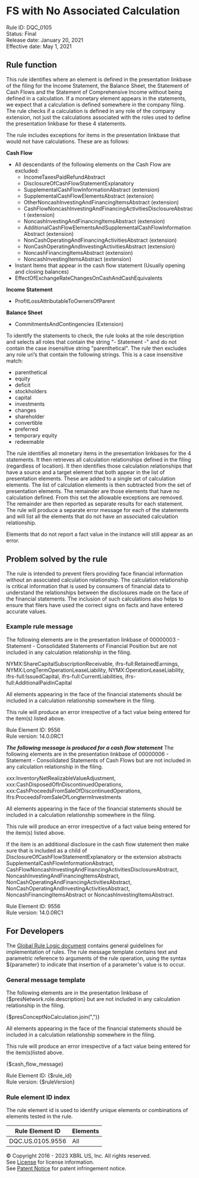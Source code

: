 # FS with No Associated Calculation  
Rule ID: DQC_0105  
Status: Final  
Release date: January 20, 2021  
Effective date: May 1, 2021  
  
## Rule function
This rule identifies where an element is defined in the presentation linkbase of the filing for the Income Statement, the Balance Sheet, the Statement of Cash Flows and the Statement of Comprehensive Income without being defined in a calculation.   If a monetary element appears in the statements, we expect that a calculation is defined somewhere in the company filing. The rule checks if a calculation is defined in any role of the company extension, not just the calculations associated with the roles used to define the presentation linkbase for these 4 statements.

The rule includes exceptions for items in the presentation linkbase that would not have calculations.  These are as follows:

**Cash Flow**

*   All descendants of the following elements on the Cash Flow are excluded:
    *   IncomeTaxesPaidRefundAbstract
    *   DisclosureOfCashFlowStatementExplanatory
    *   SupplementalCashFlowInformationAbstract (extension)
    *   SupplementalCashFlowElementsAbstract (extension)
    *   OtherNoncashInvestingAndFinancingItemsAbstract (extension)
    *   CashFlowNoncashInvestingAndFinancingActivitiesDisclosureAbstract (extension)
    *   NoncashInvestingAndFinancingItemsAbstract (extension)
    *   AdditionalCashFlowElementsAndSupplementalCashFlowInformationAbstract (extension)
    *   NonCashOperatingAndFinancingActivitiesAbstract (extension)
    *   NonCashOperatingAndInvestingActivitiesAbstract (extension)
    *   NoncashFinancingItemsAbstract (extension) 
    *   NoncashInvestingItemsAbstract (extension)
*   Instant Items that appear in the cash flow statement (Usually opening and closing balances)
*   EffectOfExchangeRateChangesOnCashAndCashEquivalents

**Income Statement**

*   ProfitLossAttributableToOwnersOfParent

**Balance Sheet**

*   CommitmentsAndContingencies (Extension)

To identify the statements to check, the rule looks at the role description and selects all roles that contain the string "- Statement -" and do not contain the case insensitive string "parenthetical".  The rule then excludes any role uri’s that contain the following strings.  This is a case insensitive match:

*   parenthetical
*   equity
*   deficit
*   stockholders
*   capital
*   investments
*   changes
*   shareholder
*   convertible
*   preferred
*   temporary equity
*   redeemable

The rule identifies all monetary items in the presentation linkbases for the 4 statements. It then retrieves all calculation relationships defined in the filing (regardless of location). It then identifies those calculation relationships that have a source and a target element that both appear in the list of presentation elements. These are added to a single set of calculation elements.  The list of calculation elements is then subtracted from the set of presentation elements. The remainder are those elements that have no calculation defined. From this set the allowable exceptions are removed. The remainder are then reported as separate results for each statement. The rule will produce a separate error message for each of the statements and will list all the elements that do not have an associated calculation relationship.

Elements that do not report a fact value in the instance will still appear as an error.

## Problem solved by the rule
The rule is intended to prevent filers providing face financial information without an associated calculation relationship. The calculation relationship is critical information that is used by consumers of financial data to understand the relationships between the disclosures made on the face of the financial statements.  The inclusion of such calculations also helps to ensure that filers have used the correct signs on facts and have entered accurate values.   

### Example rule message  
The following elements are in the presentation linkbase of 00000003 - Statement - Consolidated Statements of Financial Position but are not included in any calculation relationship in the filing.

NYMX:ShareCapitalSubscriptionReceivable,
ifrs-full:RetainedEarnings,
NYMX:LongTermOperationLeaseLiability,
NYMX:OperationLeaseLiability,
ifrs-full:IssuedCapital,
ifrs-full:CurrentLiabilities,
ifrs-full:AdditionalPaidinCapital

All elements appearing in the face of the financial statements should be included in a calculation relationship somewhere in the filing.

This rule will produce an error irrespective of a fact value being entered for the item(s) listed above.

Rule Element ID: 9556  
Rule version: 14.0.0RC1

**_The following message is produced for a cash flow statement_**
The following elements are in the presentation linkbase of 00000006 - Statement - Consolidated Statements of Cash Flows but are not included in any calculation relationship in the filing.

xxx:InventoryNetRealizableValueAdjustment,
xxx:CashDisposedOfInDiscontinuedOperations,
xxx:CashProceedsFromSaleOfDiscontinuedOperations,
Ifrs:ProceedsFromSaleOfLongtermInvestments

All elements appearing in the face of the financial statements should be included in a calculation relationship somewhere in the filing.

This rule will produce an error irrespective of a fact value being entered for the item(s) listed above.

If the item is an additional disclosure in the cash flow statement then make sure that is included as a child of DisclosureOfCashFlowStatementExplanatory or the extension abstracts  SupplementalCashFlowInformationAbstract, CashFlowNoncashInvestingAndFinancingActivitiesDisclosureAbstract, NoncashInvestingAndFinancingItemsAbstract, NonCashOperatingAndFinancingActivitiesAbstract, NonCashOperatingAndInvestingActivitiesAbstract, NoncashFinancingItemsAbstract or NoncashInvestingItemsAbstract.  
  
Rule Element ID: 9556  
Rule version: 14.0.0RC1

## For Developers  
The [Global Rule Logic document](https://github.com/DataQualityCommittee/dqc_us_rules/blob/master/docs/GlobalRuleLogic.md) contains general guidelines for implementation of rules. The rule message template contains text and parametric reference to arguments of the rule operation, using the syntax ${parameter} to indicate that insertion of a parameter's value is to occur.  
  
### General message template  
The following elements are in the presentation linkbase of {$presNetwork.role.description} but are not included in any calculation relationship in the filing.

{$presConceptNoCalculation.join(",")}

All elements appearing in the face of the financial statements should be included in a calculation relationship somewhere in the filing.

This rule will produce an error irrespective of a fact value being entered for the item(s)listed above.

{$cash_flow_message}

Rule Element ID: {$rule_id}  
Rule version: {$ruleVersion}
  
### Rule element ID index  
The rule element id is used to identify unique elements or combinations of elements tested in the rule.

|Rule Element ID|Elements|  
|--------|--------|  
|DQC.US.0105.9556|All|

  
© Copyright 2016 - 2023 XBRL US, Inc. All rights reserved.   
See [License](https://xbrl.us/dqc-license) for license information.  
See [Patent Notice](https://xbrl.us/dqc-patent) for patent infringement notice.  

